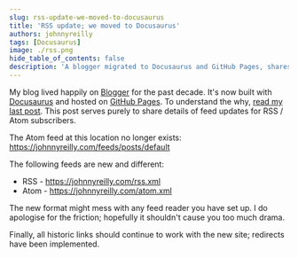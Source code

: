 ```yaml
---
slug: rss-update-we-moved-to-docusaurus
title: 'RSS update; we moved to Docusaurus'
authors: johnnyreilly
tags: [Docusaurus]
image: ./rss.png
hide_table_of_contents: false
description: 'A blogger migrated to Docusaurus and GitHub Pages, shares feed updates, with new Atom and RSS feeds and all historic links still working.'
---
```


My blog lived happily on [Blogger](https://icanmakethiswork.blogspot.com/) for the past decade. It's now built with [Docusaurus](https://v2.docusaurus.io/) and hosted on [GitHub Pages](https://pages.github.com/). To understand the why, [read my last post](../2021-03-15-definitive-guide-to-migrating-from-blogger-to-docusaurus/index.md). This post serves purely to share details of feed updates for RSS / Atom subscribers.

<!--truncate-->

The Atom feed at this location no longer exists: https://johnnyreilly.com/feeds/posts/default

The following feeds are new and different:

- RSS - https://johnnyreilly.com/rss.xml
- Atom - https://johnnyreilly.com/atom.xml

The new format might mess with any feed reader you have set up. I do apologise for the friction; hopefully it shouldn't cause you too much drama.

Finally, all historic links should continue to work with the new site; redirects have been implemented.
